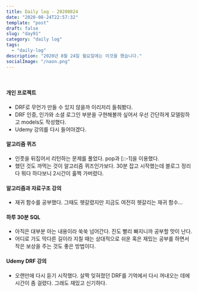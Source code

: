 ```yaml
---
title: Daily log - 20200824
date: "2020-08-24T22:57:32"
template: "post"
draft: false
slug: "day91"
category: "daily log"
tags:
  - "daily-log"
description: "2020년 8월 24일 월요일에는 이것을 했습니다."
socialImage: "/naon.png"
---
```


<br>

#### 개인 프로젝트
- DRF로 무언가 만들 수 있지 않을까 이리저리 들춰봤다.
- DRF 인증, 인가와 소셜 로그인 부분을 구현해볼까 싶어서 우선 간단하게 모델링하고 models도 작성했다.
- Udemy 강의를 다시 들어야겠다.

#### 알고리즘 퀴즈
- 인풋을 뒤집어서 리턴하는 문제를 풀었다. pop과 [::-1]을 이용했다.
- 했던 것도 까먹는 것이 알고리즘 퀴즈인가보다. 30분 잡고 시작했는데 블로그 정리다 뭐다 하다보니 2시간이 훌쩍 가버렸다.

#### 알고리즘과 자료구조 강의
- 재귀 함수를 공부했다. 그때도 헷갈렸지만 지금도 여전히 헷갈리는 재귀 함수...

#### 하루 30분 SQL
- 아직은 대부분 아는 내용이라 쑥쑥 넘어간다. 진도 빨리 빠지니까 공부할 맛이 난다.
- 어디로 가도 막다른 길이라 지칠 때는 상대적으로 쉬운 혹은 재밌는 공부를 하면서 작은 보상을 주는 것도 좋은 방법이다.

#### Udemy DRF 강의
- 오랜만에 다시 듣기 시작했다. 살짝 잊혀졌던 DRF를 기억에서 다시 꺼내오는 데에 시간이 좀 걸렸다. 그래도 재밌고 신기하다.
